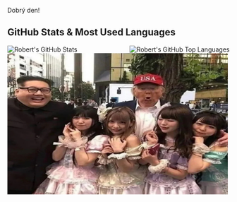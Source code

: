 Dobrý den!

## GitHub Stats & Most Used Languages

  <img align="left" alt="Robert's GitHub Stats" src="https://github-readme-stats.vercel.app/api?username=Noightmore&show_icons=true&hide_border=true" />
  <img align="right" alt="Robert's GitHub Top Languages" src="https://github-readme-stats.vercel.app/api/top-langs/?username=Noightmore" />


<img align="center" alt="GIF" src="https://github.com/Noightmore/Noightmore/blob/main/boogaloo.jpg" width="500" height="320" />

<!--
**Noightmore/Noightmore** is a ✨ _special_ ✨ repository because its `README.md` (this file) appears on your GitHub profile.
takhle se delaj komenty
-->
